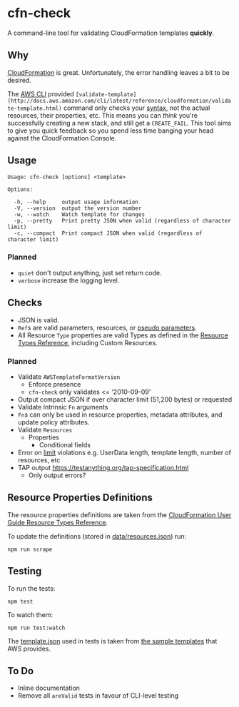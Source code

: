 # cfn-check

A command-line tool for validating CloudFormation templates **quickly**.

## Why

[CloudFormation](https://aws.amazon.com/cloudformation/) is great.
Unfortunately, the error handling leaves a bit to be desired.

The [AWS CLI](https://aws.amazon.com/cli/) provided
`[validate-template](http://docs.aws.amazon.com/cli/latest/reference/cloudformation/validate-template.html)` command only
checks your
[syntax](http://docs.aws.amazon.com/AWSCloudFormation/latest/UserGuide/using-cfn-validate-template.html), not the actual resources, their properties, etc. This means you can *think* you're successfully creating a new stack, and still get a `CREATE_FAIL`. This tool aims to give you quick feedback so you spend less time banging your head against the CloudFormation Console.

## Usage

    Usage: cfn-check [options] <template>

    Options:

      -h, --help     output usage information
      -V, --version  output the version number
      -w, --watch    Watch template for changes
      -p, --pretty   Print pretty JSON when valid (regardless of character limit)
      -c, --compact  Print compact JSON when valid (regardless of character limit)

### Planned

* `quiet` don't output anything, just set return code.
* `verbose` increase the logging level.

## Checks

* JSON is valid.
* `Ref`s are valid parameters, resources, or [pseudo
  parameters](http://docs.aws.amazon.com/AWSCloudFormation/latest/UserGuide/pseudo-parameter-reference.html).
* All Resource `Type` properties are valid Types as defined in the [Resource
  Types
  Reference](https://docs.aws.amazon.com/AWSCloudFormation/latest/UserGuide/aws-template-resource-type-ref.html),
  including Custom Resources.

### Planned

* Validate `AWSTemplateFormatVersion`
  * Enforce presence
  * `cfn-check` only validates <= '2010-09-09'
* Output compact JSON if over character limit (51,200 bytes) or requested
* Validate Intrinsic `Fn` arguments
* `Fn`s can only be used in resource properties, metadata attributes, and update
  policy attributes.
* Validate `Resources`
  * Properties
    * Conditional fields
* Error on
  [limit](http://docs.aws.amazon.com/AWSCloudFormation/latest/UserGuide/cloudformation-limits.html)
  violations e.g. UserData length, template length, number of resources, etc
* TAP output https://testanything.org/tap-specification.html
  * Only output errors?

## Resource Properties Definitions

The resource properties definitions are taken from the [CloudFormation User
Guide Resource Types
Reference](https://docs.aws.amazon.com/AWSCloudFormation/latest/UserGuide/aws-template-resource-type-ref.html).

To update the definitions (stored in [data/resources.json](data/resources.json))
run:

    npm run scrape

## Testing

To run the tests:

    npm test

To watch them:

    npm run test:watch

The [template.json](test/template.json) used in tests is taken from [the sample
templates](https://s3-us-west-2.amazonaws.com/cloudformation-templates-us-west-2/AutoScalingMultiAZWithNotifications.template)
that AWS provides.

## To Do

* Inline documentation
* Remove all `areValid` tests in favour of CLI-level testing
